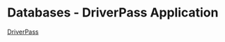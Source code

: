 # Databases - DriverPass Application


[DriverPass](https://github.com/JaijayS/CS-255-System-Analysis-Design)
